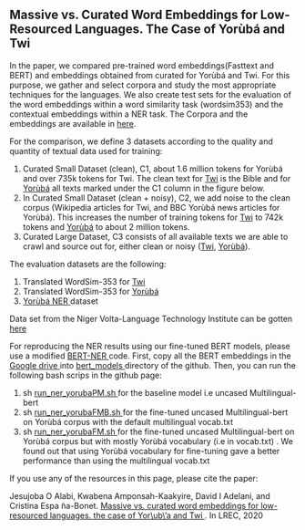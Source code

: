 ## Massive vs. Curated Word Embeddings for Low-Resourced Languages. The Case of Yorùbá and Twi

In the paper, we compared pre-trained word embeddings(Fasttext and BERT) and embeddings obtained from curated for Yorùbá and Twi. For this purpose, we gather and select corpora and study the most appropriate techniques for the languages. We also create test sets for the evaluation of the word embeddings within a word similarity task (wordsim353) and the contextual embeddings within a NER task. The Corpora and the embeddings are available in <a href="https://drive.google.com/drive/folders/1jkwLBkxJhnfVvf1yd7PyZw0nY8aNYaNN?usp=sharing">here</a>. 


For the comparison, we define 3 datasets according to the quality and quantity of textual data used for training: 
1. Curated Small Dataset (clean), C1, about 1.6 million tokens for Yorùbá and over 735k tokens for Twi. The clean text for <a href="https://drive.google.com/drive/folders/1cQ5lap1sn-SYbr9LdNo6Xqr--O0l60IQ">Twi</a> is the Bible and for <a href="https://drive.google.com/drive/folders/1fFuP5CBWbMAHn3SP_8kc3eVgf9cozWKW">Yorùbá</a> all texts marked under the C1 column in the figure below. 
2. In Curated Small Dataset (clean + noisy), C2, we add noise to the clean corpus (Wikipedia articles for Twi, and BBC Yorùbá news articles for Yorùbá). This increases the number of training tokens for <a href="https://drive.google.com/drive/folders/1cQ5lap1sn-SYbr9LdNo6Xqr--O0l60IQ">Twi</a> to 742k tokens and <a href="https://drive.google.com/drive/folders/1fFuP5CBWbMAHn3SP_8kc3eVgf9cozWKW">Yorùbá</a> to about 2 million tokens. 
3. Curated Large Dataset, C3 consists of all available texts we are able to crawl and source out for, either clean or noisy (<a href="https://drive.google.com/drive/folders/1cQ5lap1sn-SYbr9LdNo6Xqr--O0l60IQ">Twi</a>, <a href="https://drive.google.com/drive/folders/1fFuP5CBWbMAHn3SP_8kc3eVgf9cozWKW">Yorùbá</a>).

The evaluation datasets are the following:
1) Translated WordSim-353 for <a href="https://github.com/ajesujoba/YorubaTwi-Embedding/blob/master/Twi/wordsim_tw.csv">Twi</a>
2) Translated WordSim-353 for <a href="https://github.com/ajesujoba/YorubaTwi-Embedding/blob/master/Yoruba/wordSim353_yo.csv">Yorùbá</a>
3) <a href="https://github.com/ajesujoba/YorubaTwi-Embedding/tree/master/Yoruba/Yor%C3%B9b%C3%A1-NER"> Yorùbá NER </a> dataset

Data set from the Niger Volta-Language Technology Institute can be gotten<a href="https://github.com/Niger-Volta-LTI/yoruba-text"> here  </a>

For reproducing the NER results using our fine-tuned BERT models, please use a modified <a href="https://github.com/dadelani/BERT-NER"> BERT-NER  </a> code. First, copy all the BERT embeddings in the <a href="https://drive.google.com/drive/folders/1VKLegJ3-t9Ro7ZHgsceaLoxAbrZ_3jkW?usp=sharing"> Google drive </a> into <a href="https://github.com/dadelani/BERT-NER/tree/master/bert_models"> bert_models </a> directory of the github. Then, you can run the following bash scrips in the github page:
1) sh <a href="https://github.com/dadelani/BERT-NER/blob/master/run_ner_yorubaPM.sh"> run_ner_yorubaPM.sh </a> for the baseline model i.e uncased Multilingual-bert
2) sh <a href="https://github.com/dadelani/BERT-NER/blob/master/run_ner_yorubaFMB.sh"> run_ner_yorubaFMB.sh </a> for the fine-tuned uncased Multilingual-bert on Yorùbá corpus with the default multilingual vocab.txt
3) sh <a href="https://github.com/dadelani/BERT-NER/blob/master/run_ner_yorubaFM.sh"> run_ner_yorubaFM.sh </a> for the fine-tuned uncased Multilingual-bert on Yorùbá corpus but with mostly Yorùbá vocabulary (i.e in vocab.txt) . We found out that using Yorùbá vocabulary for fine-tuning gave a better performance than using the multilingual vocab.txt


If you use any of the resources in this page, please cite the paper:

Jesujoba  O  Alabi,  Kwabena  Amponsah-Kaakyire,  David  I  Adelani,  and  Cristina  Espa ̃na-Bonet. <a href="https://arxiv.org/abs/1912.02481"> Massive vs. curated word embeddings for low-resourced languages. the case of Yor\ub\’a and Twi </a>. In LREC, 2020
